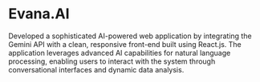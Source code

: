 # Evana.AI
Developed a sophisticated AI-powered web application by integrating the Gemini API with a clean, responsive front-end built using React.js. The application leverages advanced AI capabilities for natural language processing, enabling users to interact with the system through conversational interfaces and dynamic data analysis.